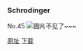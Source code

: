 ### Schrodinger
No.45
![图片不见了~~~](https://imgs.xkcd.com/comics/schrodinger.jpg)

[原址](https://xkcd.com//45) [下载](https://imgs.xkcd.com/comics/schrodinger.jpg)

